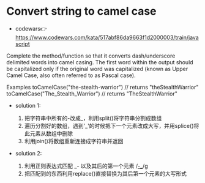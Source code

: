 # Convert string to camel case
- codewars👉https://www.codewars.com/kata/517abf86da9663f1d2000003/train/javascript

Complete the method/function so that it converts dash/underscore delimited words into camel casing. The first word within the output should be capitalized only if the original word was capitalized (known as Upper Camel Case, also often referred to as Pascal case).

Examples
toCamelCase("the-stealth-warrior") // returns "theStealthWarrior"
toCamelCase("The_Stealth_Warrior") // returns "TheStealthWarrior"

- solution 1:
  1. 把字符串中所有的-改成_，利用split()将字符串分割成数组
  2. 遍历分割好的数组，遇到'_'的时候把下一个元素改成大写，并用splice()将此元素从数组中删除
  3. 利用join()将数组重新连接成字符串并返回

- solution 2:
  1. 利用正则表达式匹配 _- 以及其后的第一个元素 /[-_](.)/g
  2. 把匹配到的东西利用replace()直接替换为其后第一个元素的大写形式
